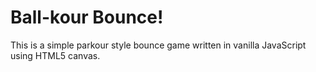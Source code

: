 # Ball-kour Bounce!

This is a simple parkour style bounce game written in vanilla
JavaScript using HTML5 canvas.
